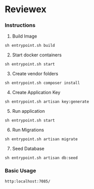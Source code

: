 # Reviewex

### Instructions

1. Build Image
```
sh entrypoint.sh build 
```

2. Start docker containers
```
sh entrypoint.sh start
```

3. Create vendor folders
```
sh entrypoint.sh composer install 
```

4. Create Application Key
```
sh entrypoint.sh artisan key:generate 
```
  
5. Run application
```
sh entrypoint.sh start
```

6. Run Migrations
```
sh entrypoint.sh artisan migrate
```

7. Seed Database
```
sh entrypoint.sh artisan db:seed
```
  
### Basic Usage
  
```
http:localhost:7085/
```
